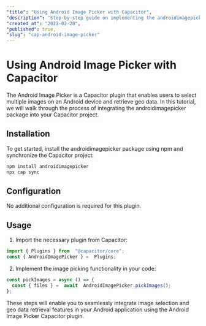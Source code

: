 ```yaml
---
"title": "Using Android Image Picker with Capacitor",
"description": "Step-by-step guide on implementing the androidimagepicker package in your Capacitor project for selecting multiple images and retrieving geo data.",
"created_at": "2022-02-28",
"published": true,
"slug": "cap-android-image-picker"
---
```


# Using Android Image Picker with Capacitor

The Android Image Picker is a Capacitor plugin that enables users to select multiple images on an Android device and retrieve geo data. In this tutorial, we will walk through the process of integrating the androidimagepicker package into your Capacitor project.

## Installation

To get started, install the androidimagepicker package using npm and synchronize the Capacitor project:

```bash
npm install androidimagepicker
npx cap sync
```

## Configuration

No additional configuration is required for this plugin.

## Usage

1. Import the necessary plugin from Capacitor:

```typescript
import { Plugins } from  "@capacitor/core";
const { AndroidImagePicker } =  Plugins;
```

2. Implement the image picking functionality in your code:

```typescript
const pickImages = async () => {
  const { files } =  await  AndroidImagePicker.pickImages();
};
```

These steps will enable you to seamlessly integrate image selection and geo data retrieval features in your Android application using the Android Image Picker Capacitor plugin.